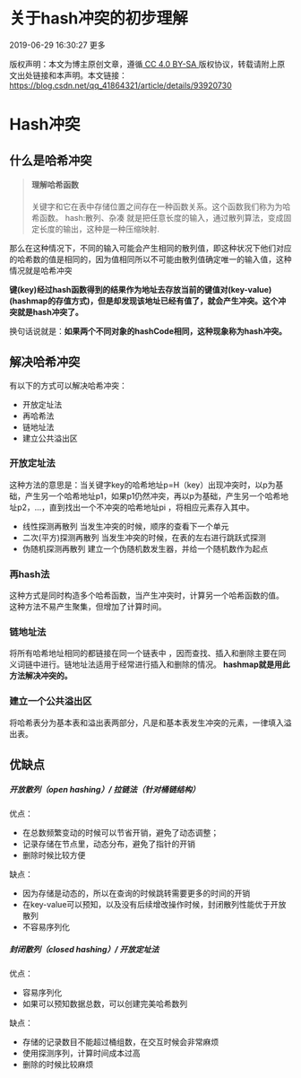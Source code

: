 #  关于hash冲突的初步理解

2019-06-29 16:30:27  更多



版权声明：本文为博主原创文章，遵循[ CC 4.0 BY-SA ](http://creativecommons.org/licenses/by-sa/4.0/)版权协议，转载请附上原文出处链接和本声明。本文链接：https://blog.csdn.net/qq_41864321/article/details/93920730

# Hash冲突

## 什么是哈希冲突

> #### 理解哈希函数
>
> 关键字和它在表中存储位置之间存在一种函数关系。这个函数我们称为为哈希函数。
> hash:散列、杂凑
> 就是把任意长度的输入，通过散列算法，变成固定长度的输出，这种是一种压缩映射.

那么在这种情况下，不同的输入可能会产生相同的散列值，即这种状况下他们对应的哈希数的值是相同的，因为值相同所以不可能由散列值确定唯一的输入值，这种情况就是哈希冲突

**键(key)经过hash函数得到的结果作为地址去存放当前的键值对(key-value)(hashmap的存值方式)，但是却发现该地址已经有值了，就会产生冲突。这个冲突就是hash冲突了。**

换句话说就是：**如果两个不同对象的hashCode相同，这种现象称为hash冲突。**

## 解决哈希冲突

有以下的方式可以解决哈希冲突：

- 开放定址法
- 再哈希法
- 链地址法
- 建立公共溢出区

### 开放定址法

这种方法的意思是：当关键字key的哈希地址p=H（key）出现冲突时，以p为基础，产生另一个哈希地址p1，如果p1仍然冲突，再以p为基础，产生另一个哈希地址p2，…，直到找出一个不冲突的哈希地址pi ，将相应元素存入其中。

- 线性探测再散列
  当发生冲突的时候，顺序的查看下一个单元
- 二次(平方)探测再散列
  当发生冲突的时候，在表的左右进行跳跃式探测
- 伪随机探测再散列
  建立一个伪随机数发生器，并给一个随机数作为起点

### 再hash法

这种方式是同时构造多个哈希函数，当产生冲突时，计算另一个哈希函数的值。
这种方法不易产生聚集，但增加了计算时间。

### 链地址法

将所有哈希地址相同的都链接在同一个链表中 ，因而查找、插入和删除主要在同义词链中进行。链地址法适用于经常进行插入和删除的情况。
**hashmap就是用此方法解决冲突的。**

### 建立一个公共溢出区

将哈希表分为基本表和溢出表两部分，凡是和基本表发生冲突的元素，一律填入溢出表。

## 优缺点

##### 开放散列（open hashing）/ 拉链法（针对桶链结构）

优点：

- 在总数频繁变动的时候可以节省开销，避免了动态调整；
- 记录存储在节点里，动态分布，避免了指针的开销
- 删除时候比较方便

缺点：

- 因为存储是动态的，所以在查询的时候跳转需要更多的时间的开销
- 在key-value可以预知，以及没有后续增改操作时候，封闭散列性能优于开放散列
- 不容易序列化

##### 封闭散列（closed hashing）/ 开放定址法

优点：

- 容易序列化
- 如果可以预知数据总数，可以创建完美哈希数列

缺点：

- 存储的记录数目不能超过桶组数，在交互时候会非常麻烦
- 使用探测序列，计算时间成本过高
- 删除的时候比较麻烦